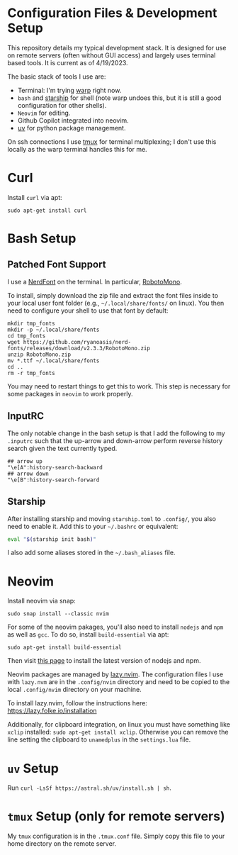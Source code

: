 # Configuration Files & Development Setup
This repository details my typical development stack. It is designed for use on remote servers (often without
GUI access) and largely uses terminal based tools. It is current as of 4/19/2023.

The basic stack of tools I use are:
  * Terminal: I'm trying [warp](https://www.warp.dev/) right now.
  * `bash` and [starship](https://starship.rs/) for shell (note warp undoes this, but it is still a good
    configuration for other shells).
  * `Neovim` for editing.
  * Github Copilot integrated into neovim.
  * [uv](https://docs.astral.sh/uv/getting-started/installation/) for python package management.

On ssh connections I use [tmux](https://github.com/tmux/tmux/wiki) for terminal multiplexing; I don't use this
locally as the warp terminal handles this for me.

# Curl
Install `curl` via apt:
```
sudo apt-get install curl
```

# Bash Setup
## Patched Font Support
I use a [NerdFont](https://www.nerdfonts.com/#home) on the terminal. In particular,
[RobotoMono](https://github.com/ryanoasis/nerd-fonts/releases/download/v2.3.3/RobotoMono.zip).

To install, simply download the zip file and extract the font files inside to your local user font folder
(e.g., `~/.local/share/fonts/` on linux). You then need to configure your shell to use that font by default:

```
mkdir tmp_fonts
mkdir -p ~/.local/share/fonts
cd tmp_fonts
wget https://github.com/ryanoasis/nerd-fonts/releases/download/v2.3.3/RobotoMono.zip
unzip RobotoMono.zip
mv *.ttf ~/.local/share/fonts
cd ..
rm -r tmp_fonts
```

You may need to restart things to get this to work. This step is necessary for some packages in `neovim` to work properly.

## InputRC
The only notable change in the bash setup is that I add the following to my `.inputrc` such that the up-arrow
and down-arrow perform reverse history search given the text currently typed.
```
## arrow up
"\e[A":history-search-backward
## arrow down
"\e[B":history-search-forward
```

## Starship
After installing starship and moving `starship.toml` to `.config/`, you also need to enable it. Add this to
your `~/.bashrc` or equivalent:

```bash
eval "$(starship init bash)"
```

I also add some aliases stored in the `~/.bash_aliases` file.

# Neovim
Install neovim via snap:
```
sudo snap install --classic nvim
```

For some of the neovim pakages, you'll also need to install `nodejs` and `npm` as well as `gcc`. To do so,
install `build-essential` via apt:
```
sudo apt-get install build-essential
```

Then visit [this page](https://nodejs.org/en/download/) to install the latest version of nodejs and npm.

Neovim packages are managed by [lazy.nvim](https://github.com/folke/lazy.nvim). The configuration files I use
with `lazy.nvm` are in the `.config/nvim` directory and need to be copied to the local `.config/nvim`
directory on your machine.

To install lazy.nvim, follow the instructions here: https://lazy.folke.io/installation

Additionally, for clipboard integration, on linux you must have something like `xclip` installed: `sudo apt-get
install xclip`. Otherwise you can remove the line setting the clipboard to `unamedplus` in the `settings.lua`
file.

# `uv` Setup
Run `curl -LsSf https://astral.sh/uv/install.sh | sh`.

# `tmux` Setup (only for remote servers)
My `tmux` configuration is in the `.tmux.conf` file. Simply copy this file to your home directory on the
remote server.
